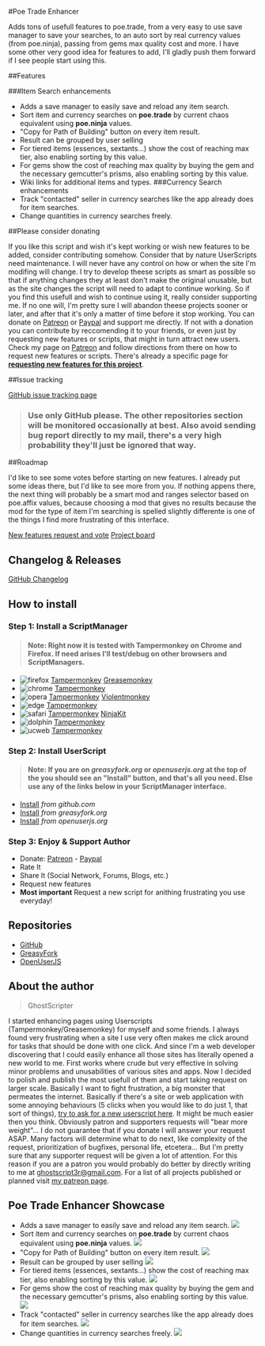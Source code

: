 #Poe Trade Enhancer

Adds tons of usefull features to poe.trade, from a very easy to use save manager to save your searches, to an auto sort by real currency values (from poe.ninja), passing from gems max quality cost and more. I have some other very good idea for features to add, I'll gladly push them forward if I see people start using this.

##Features

###Item Search enhancements
* Adds a save manager to easily save and reload any item search.
* Sort item and currency searches on **poe.trade** by current chaos equivalent using **poe.ninja** values.
* "Copy for Path of Building" button on every item result.
* Result can be grouped by user selling
* For tiered items (essences, sextants...) show the cost of reaching max tier, also enabling sorting by this value.
* For gems show the cost of reaching max quality by buying the gem and the necessary gemcutter's prisms, also enabling sorting by this value.
* Wiki links for additional items and types.
###Currency Search enhancements
* Track "contacted" seller in currency searches like the app already does for item searches.
* Change quantities in currency searches freely.

##Please consider donating

If you like this script and wish it's kept working or wish new features to be added, consider contributing somehow.
Consider that by nature UserScripts need maintenance. I will never have any control on how or when the site I'm modifing will change. I try to develop theese scripts as smart as possible so that if anything changes they at least don't make the original unusable, but as the site changes the script will need to adapt to continue working. So if you find this usefull and wish to continue using it, really consider supporting me. If no one will, I'm pretty sure I will abandon theese projects sooner or later, and after that it's only a matter of time before it stop working.
You can donate on [Patreon](https://www.patreon.com/bePatron?u=15819567) or [Paypal](https://www.paypal.com/cgi-bin/webscr?cmd=_s-xclick&hosted_button_id=L5JZS33ADMBQW) and support me directly.
If not with a donation you can contribute by reccomending it to your friends, or even just by requesting new features or scripts, that might in turn attract new users.
Check my page on [Patreon](https://www.patreon.com/ghostscripter) and follow directions from there on how to request new features or scripts.
There's already a specific page for **[requesting new features for this project](https://www.tricider.com/admin/36HWcTk5RhZ/DawSV0oQX7b)**.

##Issue tracking

[GitHub issue tracking page](https://github.com/ghostscript3r/poe-trade-enhancer/issues)

> ### Use only GitHub please. The other repositories section will be monitored occasionally at best. Also avoid sending bug report directly to my mail, there's a very high probability they'll just be ignored that way.

##Roadmap

I'd like to see some votes before starting on new features. I already put some ideas there, but I'd like to see more from you. If nothing appens there, the next thing will probably be a smart mod and ranges selector based on poe.affix values, because choosing a mod that gives no results because the mod for the type of item I'm searching is spelled slightly differente is one of the things I find more frustrating of this interface.

[New features request and vote](https://www.tricider.com/admin/36HWcTk5RhZ/DawSV0oQX7b)
[Project board](https://trello.com/b/x77l2HzX/poe-trade-enhancer)

## Changelog & Releases

[GitHub Changelog](https://github.com/ghostscript3r/poe-trade-enhancer/releases)



## How to install

### Step 1: Install a ScriptManager

> #### Note: Right now it is tested with Tampermonkey on Chrome and Firefox. If need arises I'll test/debug on other browsers and ScriptManagers.

* ![firefox](https://raw.githubusercontent.com/ghostscript3r/poe-trade-enhancer/master/images/firefox.png) [Tampermonkey](https://www.tampermonkey.net/index.php?ext=dhdg&browser=firefox) [Greasemonkey](https://addons.mozilla.org/firefox/addon/greasemonkey/)
* ![chrome](https://raw.githubusercontent.com/ghostscript3r/poe-trade-enhancer/master/images/chrome.png) [Tampermonkey](https://www.tampermonkey.net/index.php?ext=dhdg&browser=chrome)
* ![opera](https://raw.githubusercontent.com/ghostscript3r/poe-trade-enhancer/master/images/opera.png) [Tampermonkey](https://www.tampermonkey.net/index.php?ext=dhdg&browser=opera) [Violentmonkey](https://addons.opera.com/extensions/details/violent-monkey/)
* ![edge](https://raw.githubusercontent.com/ghostscript3r/poe-trade-enhancer/master/images/msedge.png) [Tampermonkey](https://www.tampermonkey.net/index.php?ext=dhdg&browser=edge)
* ![safari](https://raw.githubusercontent.com/ghostscript3r/poe-trade-enhancer/master/images/safari.png) [Tampermonkey](https://www.tampermonkey.net/index.php?ext=dhdg&browser=safari) [NinjaKit](https://github.com/os0x/NinjaKit)
* ![dolphin](https://raw.githubusercontent.com/ghostscript3r/poe-trade-enhancer/master/images/dolphin.png) [Tampermonkey](https://www.tampermonkey.net/index.php?ext=dhdg&browser=dolphin)
* ![ucweb](https://raw.githubusercontent.com/ghostscript3r/poe-trade-enhancer/master/images/ucweb.png) [Tampermonkey](https://www.tampermonkey.net/index.php?ext=dhdg&browser=ucweb)

### Step 2: Install UserScript

> #### Note: If you are on *greasyfork.org* or *openuserjs.org* at the top of the you should see an "Install" button, and that's all you need. Else use any of the links below in your ScriptManager interface.

* [Install](https://raw.githubusercontent.com/ghostscript3r/poe-trade-enhancer/master/poe-trade-enhancer.user.js) *from github.com*
* [Install](https://greasyfork.org/scripts/387564-poe-trade-enhancer/code/poe-trade-enhancer.user.js) *from greasyfork.org*
* [Install](https://openuserjs.org/install/ghostscript3r/poe-trade-enhancer.user.js) *from openuserjs.org*

### Step 3: Enjoy & Support Author

* Donate: [Patreon](https://www.patreon.com/bePatron?u=15819567) - [Paypal](https://www.paypal.com/cgi-bin/webscr?cmd=_s-xclick&hosted_button_id=L5JZS33ADMBQW)
* Rate It
* Share It (Social Network, Forums, Blogs, etc.)
* Request new features
* **Most important** Request a new script for anithing frustrating you use everyday!


## Repositories
* [GitHub](https://github.com/ghostscript3r/poe-trade-enhancer)
* [GreasyFork](https://greasyfork.org/scripts/387564-poe-trade-enhancer)
* [OpenUserJS](https://openuserjs.org/scripts/ghostscript3r/poe-trade-enhancer)


## About the author

> GhostScripter

I started enhancing pages using Userscripts (Tampermonkey/Greasemonkey) for myself and some friends. I always found very frustrating when a site I use very often makes me click around for tasks that should be done with one click. And since I'm a web developer discovering that I could easily enhance all those sites has literally opened a new world to me.
First works where crude but very effective in solving minor problems and unusabilities of various sites and apps.
Now I decided to polish and publish the most usefull of them and start taking request on larger scale.
Basically I want to fight frustration, a big monster that permeates the internet.
Basically if there's a site or web application with some annoying behaviours (5 clicks when you would like to do just 1, that sort of things), [try to ask for a new userscript here](https://www.tricider.com/admin/35BH7CcohrB/EFXf0Ei7SjR). It might be much easier then you think. Obviously patron and supporters requests will "bear more weight"... I do not guarantee that if you donate I will answer your request ASAP. Many factors will determine what to do next, like complexity of the request, prioritization of bugfixes, personal life, etcetera... But I'm pretty sure that any supporter request will be given a lot of attention. For this reason if you are a patron you would probably do better by directly writing to me at [ghostscript3r@gmail.com](mailto:ghostscript3r@gmail.com).
For a list of all projects published or planned visit [my patreon page](https://www.patreon.com/ghostscripter).

## Poe Trade Enhancer Showcase

* Adds a save manager to easily save and reload any item search.
![](https://raw.githubusercontent.com/ghostscript3r/poe-trade-enhancer/master/images/save-man.gif)
* Sort item and currency searches on **poe.trade** by current chaos equivalent using **poe.ninja** values.
![](https://raw.githubusercontent.com/ghostscript3r/poe-trade-enhancer/master/images/sort-real-curr.gif)
* "Copy for Path of Building" button on every item result.
![](https://raw.githubusercontent.com/ghostscript3r/poe-trade-enhancer/master/images/copy-for-pob.gif)
* Result can be grouped by user selling
![](https://raw.githubusercontent.com/ghostscript3r/poe-trade-enhancer/master/images/group-same-user.gif)
* For tiered items (essences, sextants...) show the cost of reaching max tier, also enabling sorting by this value.
![](https://raw.githubusercontent.com/ghostscript3r/poe-trade-enhancer/master/images/max-tier.gif)
* For gems show the cost of reaching max quality by buying the gem and the necessary gemcutter's prisms, also enabling sorting by this value.
![](https://raw.githubusercontent.com/ghostscript3r/poe-trade-enhancer/master/images/max-qt.gif)
* Track "contacted" seller in currency searches like the app already does for item searches.
![](https://raw.githubusercontent.com/ghostscript3r/poe-trade-enhancer/master/images/contacted.gif)
* Change quantities in currency searches freely.
![](https://raw.githubusercontent.com/ghostscript3r/poe-trade-enhancer/master/images/change-qt.gif)
